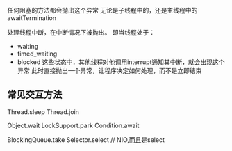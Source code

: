 

任何阻塞的方法都会抛出这个异常
无论是子线程中的，还是主线程中的awaitTermination

处理线程中断，在中断情况下被抛出。
即当线程处于：
- waiting
- timed_waiting
- blocked
这些状态中，其他线程对他调用interrupt通知其中断，就会出现这个异常
此时直接抛出一个异常，让程序决定如何处理，而不是立即结束

## 常见交互方法
Thread.sleep
Thread.join

Object.wait
LockSupport.park
Condition.await

BlockingQueue.take
Selector.select // NIO,而且是select
